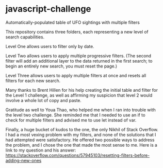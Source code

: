 # javascript-challenge
Automatically-populated table of UFO sightings with multiple filters

This repository contains three folders, each representing a new level of search capabilities. 

Level One allows users to filter only by date. 

Level Two allows users to apply multiple progressive filters. (The second filter will add an additional layer to the data returned in the first search; to begin an entirely new search, you must reset the page.)

Level Three allows users to apply multiple filters at once and resets all filters for each new search. 

Many thanks to Brent Hillen for his help creating the initial table and filter for the Level 1 challenge, as well as affirming my suspicion that level 2 would involve a whole lot of copy and paste. 

Gratitude as well to Youa Thao, who helped me when I ran into trouble with the level two challenge. She reminded me that I needed to use an if to check for multiple filters and advised me to use let instead of var.

Finally, a huge bucket of kudos to the one, the only Nikhil of Stack Overflow. I had a most vexing problem with my filters, and none of the solutions that I had attempted were satisfactory. He offered two possible ways to address the problem, and I chose the one that made the most sense to me. Here is a link to my question and his answer: https://stackoverflow.com/questions/57945103/resetting-filters-before-adding-new-ones 

